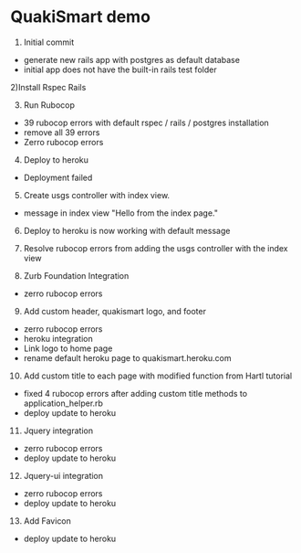 # QuakiSmart demo

1) Initial commit

* generate new rails app with postgres as default database
* initial app does not have the built-in rails test folder

2)Install Rspec Rails

3) Run Rubocop

* 39 rubocop errors with default rspec / rails / postgres installation
* remove all 39 errors
* Zerro rubocop errors

4) Deploy to heroku

* Deployment failed

5) Create usgs controller with index view.

* message in index view "Hello from the index page."

6) Deploy to heroku is now working with default message

7) Resolve rubocop errors from adding the usgs controller with the index view

8) Zurb Foundation Integration

* zerro rubocop errors

9) Add custom header, quakismart logo, and footer

* zerro rubocop errors
* heroku integration
* Link logo to home page
* rename default heroku page to quakismart.heroku.com

10) Add custom title to each page with modified function from Hartl tutorial

* fixed 4 rubocop errors after adding custom title methods to application_helper.rb
* deploy update to heroku

11) Jquery integration
* zerro rubocop errors
* deploy update to heroku

12) Jquery-ui integration
* zerro rubocop errors
* deploy update to heroku

13) Add Favicon

* deploy update to heroku



